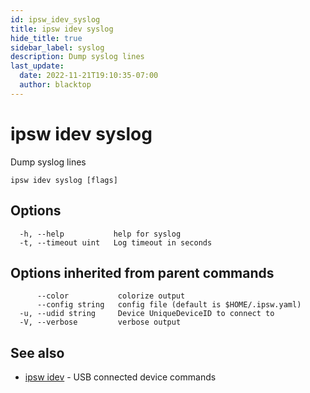 ```yaml
---
id: ipsw_idev_syslog
title: ipsw idev syslog
hide_title: true
sidebar_label: syslog
description: Dump syslog lines
last_update:
  date: 2022-11-21T19:10:35-07:00
  author: blacktop
---
```

# ipsw idev syslog

Dump syslog lines

```
ipsw idev syslog [flags]
```

## Options

```
  -h, --help           help for syslog
  -t, --timeout uint   Log timeout in seconds
```

## Options inherited from parent commands

```
      --color           colorize output
      --config string   config file (default is $HOME/.ipsw.yaml)
  -u, --udid string     Device UniqueDeviceID to connect to
  -V, --verbose         verbose output
```

## See also

* [ipsw idev](/docs/cli/idev/ipsw_idev)	 - USB connected device commands

